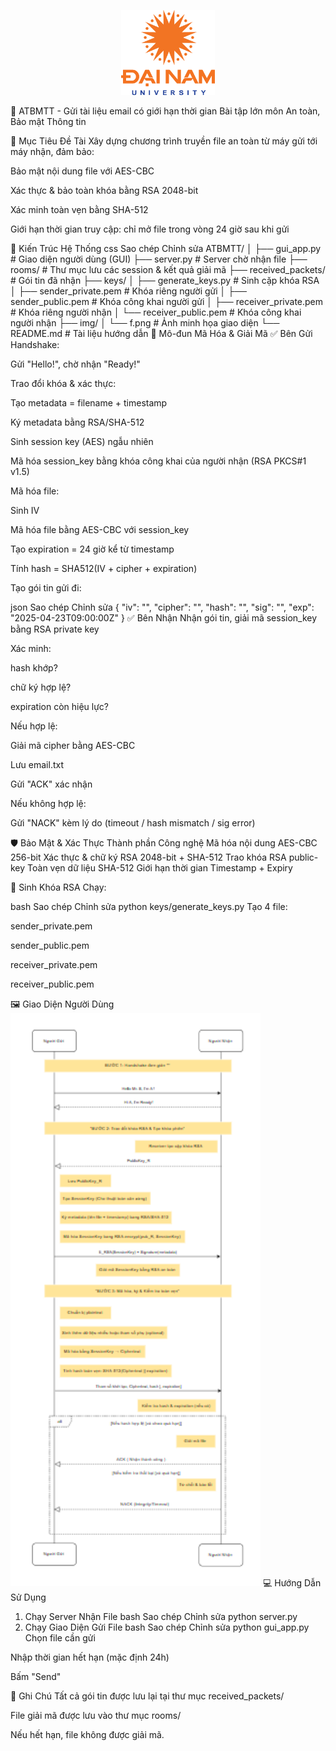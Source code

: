 <p align="center">
  <img src="img/logoDaiNam.png" width="150"/>
</p>
📁 ATBMTT - Gửi tài liệu email có giới hạn thời gian
Bài tập lớn môn An toàn, Bảo mật Thông tin

🚀 Mục Tiêu Đề Tài
Xây dựng chương trình truyền file an toàn từ máy gửi tới máy nhận, đảm bảo:

Bảo mật nội dung file với AES-CBC

Xác thực & bảo toàn khóa bằng RSA 2048-bit

Xác minh toàn vẹn bằng SHA-512

Giới hạn thời gian truy cập: chỉ mở file trong vòng 24 giờ sau khi gửi

🧩 Kiến Trúc Hệ Thống
css
Sao chép
Chỉnh sửa
ATBMTT/
│
├── gui_app.py               # Giao diện người dùng (GUI)
├── server.py                # Server chờ nhận file
├── rooms/                   # Thư mục lưu các session & kết quả giải mã
├── received_packets/        # Gói tin đã nhận
├── keys/
│   ├── generate_keys.py     # Sinh cặp khóa RSA
│   ├── sender_private.pem   # Khóa riêng người gửi
│   ├── sender_public.pem    # Khóa công khai người gửi
│   ├── receiver_private.pem # Khóa riêng người nhận
│   └── receiver_public.pem  # Khóa công khai người nhận
├── img/
│   └── f.png                # Ảnh minh họa giao diện
└── README.md                # Tài liệu hướng dẫn
🔐 Mô-đun Mã Hóa & Giải Mã
✅ Bên Gửi
Handshake:

Gửi "Hello!", chờ nhận "Ready!"

Trao đổi khóa & xác thực:

Tạo metadata = filename + timestamp

Ký metadata bằng RSA/SHA-512

Sinh session key (AES) ngẫu nhiên

Mã hóa session_key bằng khóa công khai của người nhận (RSA PKCS#1 v1.5)

Mã hóa file:

Sinh IV

Mã hóa file bằng AES-CBC với session_key

Tạo expiration = 24 giờ kể từ timestamp

Tính hash = SHA512(IV + cipher + expiration)

Tạo gói tin gửi đi:

json
Sao chép
Chỉnh sửa
{
  "iv": "<Base64>",
  "cipher": "<Base64>",
  "hash": "<hex>",
  "sig": "<RSA signature>",
  "exp": "2025-04-23T09:00:00Z"
}
✅ Bên Nhận
Nhận gói tin, giải mã session_key bằng RSA private key

Xác minh:

hash khớp?

chữ ký hợp lệ?

expiration còn hiệu lực?

Nếu hợp lệ:

Giải mã cipher bằng AES-CBC

Lưu email.txt

Gửi "ACK" xác nhận

Nếu không hợp lệ:

Gửi "NACK" kèm lý do (timeout / hash mismatch / sig error)

🛡️ Bảo Mật & Xác Thực
Thành phần	Công nghệ
Mã hóa nội dung	AES-CBC 256-bit
Xác thực & chữ ký	RSA 2048-bit + SHA-512
Trao khóa	RSA public-key
Toàn vẹn dữ liệu	SHA-512
Giới hạn thời gian	Timestamp + Expiry

🧪 Sinh Khóa RSA
Chạy:

bash
Sao chép
Chỉnh sửa
python keys/generate_keys.py
Tạo 4 file:

sender_private.pem

sender_public.pem

receiver_private.pem

receiver_public.pem

🖼️ Giao Diện Người Dùng
<img src="img/f.png" alt="GUI" width="400"/>
💻 Hướng Dẫn Sử Dụng
1. Chạy Server Nhận File
bash
Sao chép
Chỉnh sửa
python server.py
2. Chạy Giao Diện Gửi File
bash
Sao chép
Chỉnh sửa
python gui_app.py
Chọn file cần gửi

Nhập thời gian hết hạn (mặc định 24h)

Bấm "Send"

📝 Ghi Chú
Tất cả gói tin được lưu lại tại thư mục received_packets/

File giải mã được lưu vào thư mục rooms/

Nếu hết hạn, file không được giải mã.

